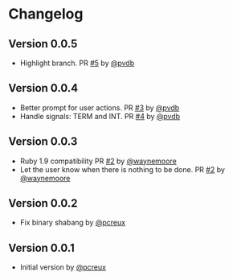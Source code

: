 # Changelog

## Version 0.0.5

* Highlight branch. PR [#5][] by [@pvdb][]

## Version 0.0.4

* Better prompt for user actions. PR [#3][] by [@pvdb][]
* Handle signals: TERM and INT. PR [#4][] by [@pvdb][]

## Version 0.0.3

* Ruby 1.9 compatibility PR [#2][] by [@waynemoore][]
* Let the user know when there is nothing to be done. PR [#2][] by
  [@waynemoore][]

## Version 0.0.2

* Fix binary shabang by [@pcreux][]

## Version 0.0.1

* Initial version by [@pcreux][]
<!--- The following link definition list is generated by PimpMyChangelog --->
[#2]: https://github.com/pcreux/git/issues/2
[#3]: https://github.com/pcreux/git/issues/3
[#4]: https://github.com/pcreux/git/issues/4
[#5]: https://github.com/pcreux/git/issues/5
[@pcreux]: https://github.com/pcreux
[@pvdb]: https://github.com/pvdb
[@waynemoore]: https://github.com/waynemoore